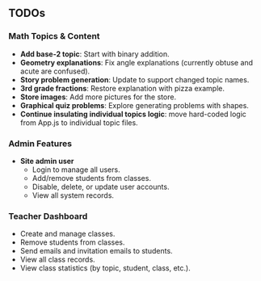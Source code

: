 ## TODOs

### Math Topics & Content
- **Add base-2 topic**: Start with binary addition.
- **Geometry explanations**: Fix angle explanations (currently obtuse and acute are confused).
- **Story problem generation**: Update to support changed topic names.
- **3rd grade fractions**: Restore explanation with pizza example.
- **Store images**: Add more pictures for the store.
- **Graphical quiz problems**: Explore generating problems with shapes.
- **Continue insulating individual topics logic**: move hard-coded logic from App.js to individual topic files.

### Admin Features
- **Site admin user**
  - Login to manage all users.
  - Add/remove students from classes.
  - Disable, delete, or update user accounts.
  - View all system records.

### Teacher Dashboard
- Create and manage classes.
- Remove students from classes.
- Send emails and invitation emails to students.
- View all class records.
- View class statistics (by topic, student, class, etc.).
